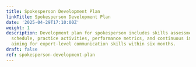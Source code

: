 ```yaml
---
title: Spokesperson Development Plan
linkTitle: Spokesperson Development Plan
date: '2025-04-29T17:10:00Z'
weight: 1
description: Development plan for spokesperson includes skills assessment, training
  schedule, practice activities, performance metrics, and continuous improvement strategies,
  aiming for expert-level communication skills within six months.
draft: false
ref: spokesperson-development-plan
---
```


